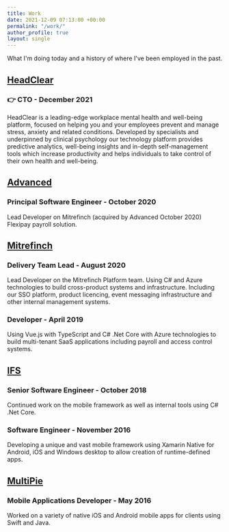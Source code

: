 ```yaml
---
title: Work
date: 2021-12-09 07:13:00 +00:00
permalink: "/work/"
author_profile: true
layout: single
---
```


What I'm doing today and a history of where I've been employed in the past.


## <a href="https://www.headclear.com/" target="_blank">HeadClear</a>
### 👉 CTO - December 2021
HeadClear is a leading-edge workplace mental health and well-being platform, focused on helping you and your employees prevent and manage stress, anxiety and related conditions. Developed by specialists and underpinned by clinical psychology our technology platform provides predictive analytics, well-being insights and in-depth self-management tools which increase productivity and helps individuals to take control of their own health and well-being.

## <a href="https://web.archive.org/web/20210506205544/https://www.oneadvanced.com/" target="_blank">Advanced</a>
### Principal Software Engineer - October 2020
Lead Developer on Mitrefinch (acquired by Advanced October 2020) Flexipay payroll solution.

## <a href="https://web.archive.org/web/20200119002737/https://www.mitrefinch.co.uk/" target="_blank">Mitrefinch</a>
### Delivery Team Lead - August 2020
Lead Developer on the Mitrefinch Platform team. Using C# and Azure technologies to build cross-product systems and infrastructure. Including our SSO platform, product licencing, event messaging infrastructure and other internal management systems.

### Developer - April 2019
Using Vue.js with TypeScript and C# .Net Core with Azure technologies to build multi-tenant SaaS applications including payroll and access control systems.

## <a href="https://web.archive.org/web/20181022211004/https://www.ifsworld.com/us/" target="_blank">IFS</a>
### Senior Software Engineer - October 2018
Continued work on the mobile framework as well as internal tools using C# .Net Core.

### Software Engineer - November 2016
Developing a unique and vast mobile framework using Xamarin Native for Android, iOS and Windows desktop to allow creation of runtime-defined apps.

## <a href="https://web.archive.org/web/20160610141221/http://www.multipie.co.uk/" target="_blank">MultiPie</a>
### Mobile Applications Developer - May 2016
Worked on a variety of native iOS and Android mobile apps for clients using Swift and Java.